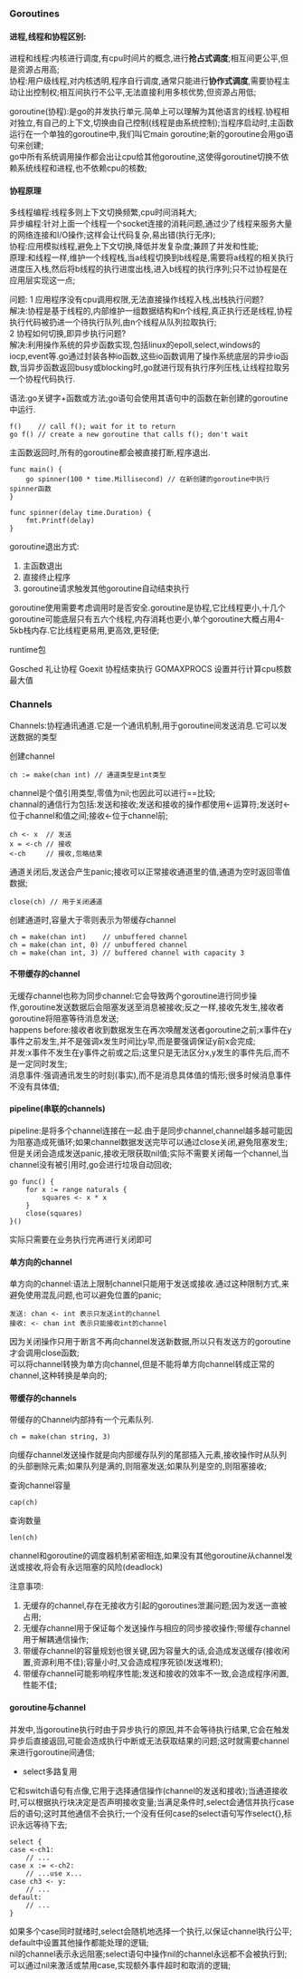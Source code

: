 ### Goroutines ###

#### 进程,线程和协程区别:   ####  

进程和线程:内核进行调度,有cpu时间片的概念,进行**抢占式调度**;相互间更公平,但是资源占用高;    
协程:用户级线程,对内核透明,程序自行调度,通常只能进行**协作式调度**,需要协程主动让出控制权;相互间执行不公平,无法直接利用多核优势,但资源占用低;

goroutine(协程):是go的并发执行单元.简单上可以理解为其他语言的线程.协程相对独立,有自己的上下文,切换由自己控制(线程是由系统控制);当程序启动时,主函数运行在一个单独的goroutine中,我们叫它main goroutine;新的goroutine会用go语句来创建;    
go中所有系统调用操作都会出让cpu给其他goroutine,这使得goroutine切换不依赖系统线程和进程,也不依赖cpu的核数;    

#### 协程原理 ####

多线程编程:线程多则上下文切换频繁,cpu时间消耗大;    
异步编程:针对上面一个线程一个socket连接的消耗问题,通过少了线程来服务大量的网络连接和I/O操作;这样会让代码复杂,易出错(执行无序);    
协程:应用模拟线程,避免上下文切换,降低并发复杂度;兼顾了并发和性能;    
原理:和线程一样,维护一个线程栈,当a线程切换到b线程是,需要将a线程的相关执行进度压入栈,然后将b线程的执行进度出栈,进入b线程的执行序列;只不过协程是在应用层实现这一点;    

问题:
1 应用程序没有cpu调用权限,无法直接操作线程入栈,出栈执行问题?    
解决:协程是基于线程的,内部维护一组数据结构和n个线程,真正执行还是线程,协程执行代码被扔进一个待执行队列,由n个线程从队列拉取执行;    
2 协程如何切换,即异步执行问题?    
解决:利用操作系统的异步函数实现,包括linux的epoll,select,windows的iocp,event等.go通过封装各种io函数,这些io函数调用了操作系统底层的异步io函数,当异步函数返回busy或blocking时,go就进行现有执行序列压栈,让线程拉取另一个协程代码执行.    

语法:go关键字+函数或方法;go语句会使用其语句中的函数在新创建的goroutine中运行.

	f()    // call f(); wait for it to return
	go f() // create a new goroutine that calls f(); don't wait

主函数返回时,所有的goroutine都会被直接打断,程序退出.

	func main() {
	    go spinner(100 * time.Millisecond) // 在新创建的goroutine中执行spinner函数
	}
	
	func spinner(delay time.Duration) {
		fmt.Printf(delay)
	}

goroutine退出方式:

1. 主函数退出
2. 直接终止程序
3. goroutine请求触发其他goroutine自动结束执行

goroutine使用需要考虑调用时是否安全.goroutine是协程,它比线程更小,十几个goroutine可能底层只有五六个线程,内存消耗也更小,单个goroutine大概占用4-5kb栈内存.它比线程更易用,更高效,更轻便;

runtime包

Gosched 礼让协程
Goexit 协程结束执行
GOMAXPROCS 设置并行计算cpu核数最大值

### Channels ###

Channels:协程通讯通道.它是一个通讯机制,用于goroutine间发送消息.它可以发送数据的类型

创建channel
	
	ch := make(chan int) // 通道类型是int类型

channel是个值引用类型,零值为nil;也因此可以进行==比较;    
channal的通信行为包括:发送和接收;发送和接收的操作都使用<-运算符;发送时<-位于channel和值之间;接收<-位于channel前;

	ch <- x  // 发送
	x = <-ch // 接收
	<-ch     // 接收,忽略结果

通道关闭后,发送会产生panic;接收可以正常接收通道里的值,通道为空时返回零值数据;

	close(ch) // 用于关闭通道

创建通道时,容量大于零则表示为带缓存channel

	ch = make(chan int)    // unbuffered channel
	ch = make(chan int, 0) // unbuffered channel
	ch = make(chan int, 3) // buffered channel with capacity 3

#### 不带缓存的channel ####

无缓存channel也称为同步channel:它会导致两个goroutine进行同步操作,goroutine发送数据后会阻塞发送至消息被接收;反之一样,接收先发生,接收者goroutine将阻塞等待消息发送;    
happens before:接收者收到数据发生在再次唤醒发送者goroutine之前;x事件在y事件之前发生,并不是强调x发生时间比y早,而是要强调保证y前x会完成;    
并发:x事件不发生在y事件之前或之后;这里只是无法区分x,y发生的事件先后,而不是一定同时发生;    
消息事件:强调通讯发生的时刻(事实),而不是消息具体值的情形;很多时候消息事件不没有具体值;

#### pipeline(串联的channels) ####

pipeline:是将多个channel连接在一起.由于是同步channel,channel越多越可能因为阻塞造成死循环;如果channel数据发送完毕可以通过close关闭,避免阻塞发生;但是关闭会造成发送panic,接收无限获取nil值;实际不需要关闭每一个channel,当channel没有被引用时,go会进行垃圾自动回收;

	go func() {
        for x := range naturals {
            squares <- x * x
        }
        close(squares)
    }()

实际只需要在业务执行完再进行关闭即可

#### 单方向的channel ####

单方向的channel:语法上限制channel只能用于发送或接收.通过这种限制方式,来避免使用混乱问题,也可以避免位置的panic;    

	发送: chan <- int 表示只发送int的channel    
	接收: <- chan int 表示只能接收int的channel    

因为关闭操作只用于断言不再向channel发送新数据,所以只有发送方的goroutine才会调用close函数;    
可以将channel转换为单方向channel,但是不能将单方向channel转成正常的channel,这种转换是单向的;    

#### 带缓存的channels ####

带缓存的Channel内部持有一个元素队列.

	ch = make(chan string, 3)

向缓存channel发送操作就是向内部缓存队列的尾部插入元素,接收操作时从队列的头部删除元素;如果队列是满的,则阻塞发送;如果队列是空的,则阻塞接收;    

查询channel容量

	cap(ch)

查询数量

	len(ch)

channel和goroutine的调度器机制紧密相连,如果没有其他goroutine从channel发送或接收,将会有永远阻塞的风险(deadlock)

注意事项:

1. 无缓存的channel,存在无接收方引起的goroutines泄漏问题;因为发送一直被占用;
2. 无缓存channel用于保证每个发送操作与相应的同步接收操作;带缓存channel用于解耦通信操作;
3. 带缓存channel的容量规划也很关键,因为容量大的话,会造成发送缓存(接收闲置,资源利用不佳);容量小时,又会造成程序死锁(发送堆积);
4. 带缓存channel可能影响程序性能;发送和接收的效率不一致,会造成程序闲置,性能不佳;


#### goroutine与channel ####

并发中,当goroutine执行时由于异步执行的原因,并不会等待执行结果,它会在触发异步后直接返回,可能会造成执行中断或无法获取结果的问题;这时就需要channel来进行goroutine间通信;


- select多路复用     

它和switch语句有点像,它用于选择通信操作(channel的发送和接收);当通道接收时,可以根据执行块决定是否声明接收变量;当满足条件时,select会通信并执行case后的语句;这时其他通信不会执行;一个没有任何case的select语句写作select{},标识永远等待下去;

	select {
	case <-ch1:
	    // ...
	case x := <-ch2:
	    // ...use x...
	case ch3 <- y:
	    // ...
	default:
	    // ...
	}


如果多个case同时就绪时,select会随机地选择一个执行,以保证channel执行公平;    
default中设置其他操作都能处理的逻辑;     
nil的channel表示永远阻塞;select语句中操作nil的channel永远都不会被执行到;可以通过nil来激活或禁用case,实现额外事件超时和取消的逻辑;



















